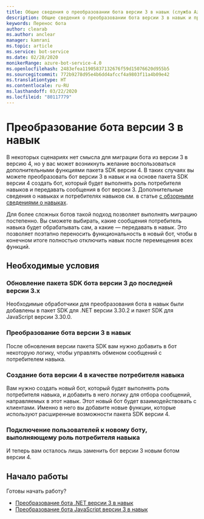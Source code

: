 ```yaml
---
title: Общие сведения о преобразовании бота версии 3 в навык (служба Azure Bot)
description: Общие сведения о преобразовании бота версии 3 в навык и применении этого навыка в боте версии 4.
keywords: Перенос бота
author: clearab
ms.author: anclear
manager: kamrani
ms.topic: article
ms.service: bot-service
ms.date: 02/28/2020
monikerRange: azure-bot-service-4.0
ms.openlocfilehash: 2483efea11905837132676f59d15076620d955b5
ms.sourcegitcommit: 772b9278d95e4b6dd4afccf4a9803f11a4b09e42
ms.translationtype: HT
ms.contentlocale: ru-RU
ms.lasthandoff: 03/22/2020
ms.locfileid: "80117779"
---
```

# <a name="convert-a-v3-bot-to-a-skill"></a>Преобразование бота версии 3 в навык

В некоторых сценариях нет смысла для миграции бота из версии 3 в версию 4, но у вас может возникнуть желание воспользоваться дополнительными функциями пакета SDK версии 4. В таких случаях вы можете преобразовать бот версии 3 в навык и на основе пакета SDK версии 4 создать бот, который будет выполнять роль потребителя навыков и передавать сообщения в бот версии 3. Дополнительные сведения о навыках и потребителях навыков см. в статье [с обзорными сведениями о навыках](../skills-conceptual.md).

Для более сложных ботов такой подход позволяет выполнять миграцию постепенно. Вы сможете выбирать, какие сообщения потребитель навыка будет обрабатывать сам, а какие — передавать в навык. Это позволяет поэтапно переносить функциональность в новый бот, чтобы в конечном итоге полностью отключить навык после перемещения всех функций.

## <a name="whats-required"></a>Необходимые условия

### <a name="upgrade-your-v3-bot-sdk-to-the-most-current-3x-version"></a>Обновление пакета SDK бота версии 3 до последней версии 3.x

Необходимые обработчики для преобразования бота в навык были добавлены в пакет SDK для .NET версии 3.30.2 и пакет SDK для JavaScript версии 3.30.0.

### <a name="convert-your-v3-bot-to-a-skill"></a>Преобразование бота версии 3 в навык

После обновления версии пакета SDK вам нужно добавить в бот некоторую логику, чтобы управлять обменом сообщений с потребителем навыка.

### <a name="create-a-v4-skill-consumer-bot"></a>Создание бота версии 4 в качестве потребителя навыка

Вам нужно создать новый бот, который будет выполнять роль потребителя навыка, и добавить в него логику для отбора сообщений, направляемых в этот навык. Этот новый бот будет взаимодействовать с клиентами. Именно в него вы добавите новые функции, которые используют расширенные возможности пакета SDK версии 4.

### <a name="connect-your-users-to-the-new-skill-consumer-bot"></a>Подключение пользователей к новому боту, выполняющему роль потребителя навыка

И теперь вам осталось лишь заменить бот версии 3 новым ботом версии 4.

## <a name="get-started"></a>Начало работы

Готовы начать работу?

- [Преобразование бота .NET версии 3 в навык](net-v3-as-skill.md)
- [Преобразование бота JavaScript версии 3 в навык](javascript-v3-as-skill.md)
